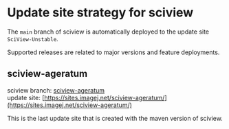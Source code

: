 # Update site strategy for sciview

The `main` branch of sciview is automatically deployed to the update
site `SciView-Unstable`.

Supported releases are related to major versions and feature
deployments.

## sciview-ageratum

sciview branch:
[sciview-ageratum](https://github.com/scenerygraphics/sciview/tree/sciview-ageratum)  
update site: [https://sites.imagej.net/sciview-ageratum/](https://sites.imagej.net/sciview-ageratum/)

This is the last update site that is created with the maven version of
sciview. 


